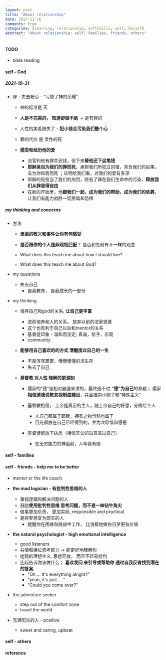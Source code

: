 ```yaml
---
layout: post
title: "About relationship"
date: 2017-11-16
comments: true
categories: [learning, relationship, softskills, self, belief]
abstract: "About relationship: self, families, friends, others"
---
```


#### TODO  
* bible reading 

#### self - God  

##### 2021-10-31    
* 罪 - 失去靶心 - “亏缺了神的荣耀”  
    - 神的标准是 天 
    - **人是不完美的， 知道卻做不到**  -> 是有罪的    
    - 人性的美善缺失了 - **犯小错会污染我们整个心**  
    - 罪的代价 是 灵性的死  

    - **感受和经历他的爱** 
        + 法官判他有罪并还钱，但下来**替他还下这笔钱**  
        + **耶稣亲自为我们的罪而死**，承担我们所犯过的错，背负我们的后果，去为你和我而死 ；证明给我们看，对我们的爱有多深  
        + 耶稣的死担当了我们的刑罚，除去了罪在我们生命中的污染，**释放我们从罪里得自由**  
        + 在新的开始里，他**跟我们一起，成为我们的帮助，成为我们的依靠**，让我们有能力战胜一切黑暗和恐惧  


##### my thinking and concerns   
* 方法  
    - **里面的教义和事件让你有何感受** 
    - **是否跟你的个人是非观相匹配**？ 是否和先前有不一样的观念  

    - What does this teach me about how I should live?
    - What does this teach me about God?

* my questions   
    - 失去自己  
        + 自我教育， 自我成长的一部分  
        
* my thinking    
    - 培养自己和god的关系, **让自己更丰富**    
        +  进而培养和人的关系， 放弃以前的法家思维  
        + 这个也有利于自己以后和mentor的关系  
        + 基督徒印象 - 温和而坚定;   真诚，给予，乐观 
        + community  

    - **能够用自己喜欢的的方式 清醒度过自己的一生**  
        + 不是浑浑噩噩，懵懵懂懂的求生存  
        + 失去了自己  

    - **基督教 对人性 理解的更深刻**    
        + 儒家的“德”是相对霸道来讲的，最终逃不过 **“德”为自己**的命题； 儒家**相信道德说教忽视制度建设**，并且推崇小圈子和“特殊主义”  
        + 基督教相信， 上帝是真正的主人，随上帝自己的好意，分赐给个人  
            - 人自己都属于耶稣，拥有之物当然也属于   
            - 目光都放在自己已经得到的，并为次珍惜和感恩  

        + 基督徒能放下执念（相信天父的旨意高过自己）  
            - 在无穷能力的神面前，人毕竟有限  


    
#### self - families    

#### self - friends  - help me to be better  
* mentor or the life coach  

* **the mad logician - 有批判性思维的人**  
    + 重视逻辑和解决问题的人  
    + 鼓励**使用批判性思维 思考问题，而不是一味钻牛角尖**    
    + 做事更加负责， 更加实际, responsible and practical  
    + 是将梦想变为现实的人  
        - 提醒你在困难和挑战中工作，  比消极地做白日梦更有价值  

* **the natural psychologist - high emotional intelligence**     
    +  good listeners    
    + 共情和换位思考能力  -> 能更好地理解你  
    + 达观的理想主义, 思想开放， 而且不轻易批判  
    + 比起告诉你该做什么； **喜欢发问 来引导或帮助你 通过自我反省找到潜在的答案**    
        - "Oh ... It's everything alright?"  
        - "yeah, it's just ... "
        - "Could you come over?"  

* the adventure seeker  
    + step out of the comfort zone  
    + travel the world  

* 充满阳光的人 - positive  
    + sweet and caring, upbeat    

#### self - others  

#### reference 
